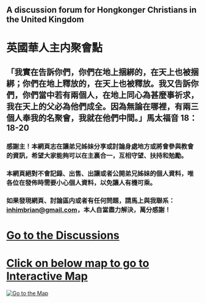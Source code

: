 ## A discussion forum for Hongkonger Christians in the United Kingdom

# 英國華人主内聚會點

## 「我實在告訴你們，你們在地上捆綁的，在天上也被捆綁；你們在地上釋放的，在天上也被釋放。我又告訴你們，你們當中若有兩個人，在地上同心為甚麼事祈求，我在天上的父必為他們成全。因為無論在哪裡，有兩三個人奉我的名聚會，我就在他們中間。」馬太福音 18：18-20

### 感謝主！本網頁志在讓弟兄姊妹分享或討論身處地方或將會參與教會的資訊，希望大家能夠可以在主裏合一，互相守望、扶持和勉勵。

### 本網頁絕對不會記錄、出售、出讓或者公開弟兄姊妹的個人資料，唯各位在發佈時需要小心個人資料，以免讓人有機可乘。

### 如果發現網頁、討論區内或者有任何問題，請馬上與我聯系：inhimbrian@gmail.com，本人自當盡力解決，萬分感謝！

#  [Go to the Discussions](https://github.com/ukcc4hk/-/discussions "Go to Discussions") 

# [Click on below map to go to Interactive Map](https://www.google.com/maps/d/edit?mid=1_qab3gjgDE2nof4RQ5rFv27ivA8WnAMX&usp=sharing) 
[![Go to the Map](https://mapswire.com/maps/countries/uk-physical-map-large.jpg)](https://www.google.com/maps/d/edit?mid=1_qab3gjgDE2nof4RQ5rFv27ivA8WnAMX&usp=sharing "Go to the Map")
